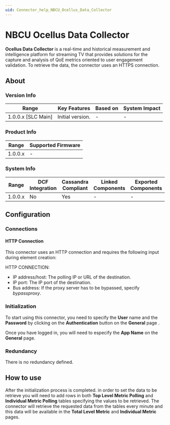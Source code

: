 ```yaml
---
uid: Connector_help_NBCU_Ocellus_Data_Collector
---
```


# NBCU Ocellus Data Collector

**Ocellus Data Collector** is a real-time and historical measurement and intelligence platform for streaming TV that provides solutions for the capture and analysis of QoE metrics oriented to user engagement validation. To retrieve the data, the connector uses an HTTPS connection.

## About

### Version Info

| Range            | Key Features | Based on | System Impact |
|----------------------|------------------|--------------|-------------------|
| 1.0.0.x [SLC Main] | Initial version. | -           | -                |

### Product Info

| Range | Supported Firmware |
|-----------|------------------------|
| 1.0.0.x   | -                     |

### System Info

| Range | DCF Integration | Cassandra Compliant | Linked Components | Exported Components |
|-----------|---------------------|-------------------------|-----------------------|-------------------------|
| 1.0.0.x   | No                  | Yes                     | -                    | -                      |

## Configuration

### Connections

#### HTTP Connection

This connector uses an HTTP connection and requires the following input during element creation:

HTTP CONNECTION:

- IP address/host: The polling IP or URL of the destination.
- IP port: The IP port of the destination.
- Bus address: If the proxy server has to be bypassed, specify *bypassproxy*.

### Initialization

To start using this connector, you need to specify the **User** name and the **Password** by clicking on the **Authentication** button on the **General** page .

Once you have logged in, you will need to especify the **App Name** on the **General** page.

### Redundancy

There is no redundancy defined.

## How to use

After the initialization process is completed. in order to set the data to be retrieve you will need to add rows in both **Top Level Metric Polling** and **Individual Metric Polling** tables specifying the values to be retrieved.
The connector will retrieve the requested data from the tables every minute and this data will be available in the **Total Level Metric** and **Individual Metric** pages.
